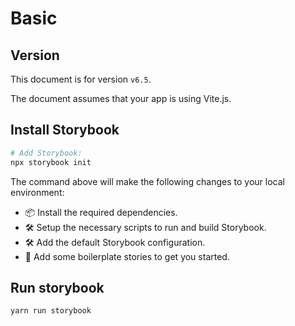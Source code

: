 # Basic

## Version

This document is for version `v6.5`.

The document assumes that your app is using Vite.js.

## Install Storybook

```sh
# Add Storybook:
npx storybook init
```

The command above will make the following changes to your local environment:

- 📦 Install the required dependencies.
- 🛠 Setup the necessary scripts to run and build Storybook.
- 🛠 Add the default Storybook configuration.
- 📝 Add some boilerplate stories to get you started.


## Run storybook

```sh
yarn run storybook
```
